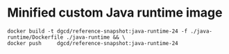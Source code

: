 # Minified custom Java runtime image

```shell
docker build -t dgcd/reference-snapshot:java-runtime-24 -f ./java-runtime/Dockerfile ./java-runtime && \
docker push     dgcd/reference-snapshot:java-runtime-24
```
